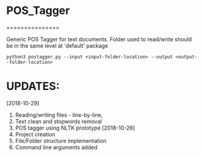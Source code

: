 # POS_Tagger
===============

Generic POS Tagger for text documents.
Folder used to read/write should be in the same level at 'default' package

	python3 postagger.py --input <input-folder-location> --output <output--folder-location>


UPDATES:
==========
[2018-10-29]
1. Reading/writing files - line-by-line, 
2. Text clean and stopwords removal
3. POS tagger using NLTK prototype
[2018-10-26]
1. Project creation
2. File/Folder structure implementation
3. Command line arguments added

